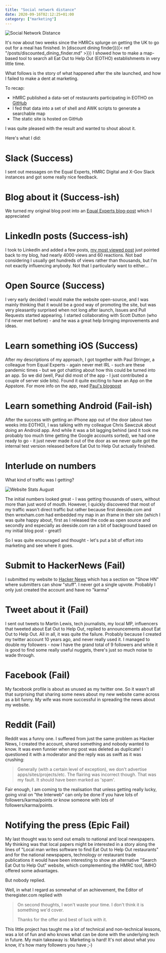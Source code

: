 ```yaml
---
title: "Social network distance"
date: 2020-09-16T02:12:25+01:00
category: ["marketing"]
---
```


![Social Network Distance](/images/social_network_distance_title.jpg)

It's now about two weeks since the HMRCs splurge on getting the UK to go out for a 
meal has finished.  In [discount dining finder]({{< ref "/posts/discounted_dining_finder.md" >}})
I showed how to make a map-based tool to search all Eat Out to Help Out (EOTHO)
establishments in very little time.  

What follows is the story of what happened after the site launched, and how I failed to make a dent at 
marketing.

To recap:

* HMRC published a data-set of restaurants participating in EOTHO on [GitHub](https://github.com/hmrc/eat-out-to-help-out-establishments)
* I fed that data into a set of shell and AWK scripts to generate a searchable map
* The static site is hosted on GitHub

I was quite pleased with the result and wanted to shout about it.

Here's what I did:

# Slack (Success)

I sent out messages on the Equal Experts, HMRC Digital and X-Gov Slack instances and got some really nice feedback.

# Blog about it (Success-ish)

We turned my original blog post into an [Equal Experts blog-post](https://www.equalexperts.com/blog/our-thinking/eat-out-to-help-out-discounted-dining-finder/)
which I appreciated

# LinkedIn posts (Success-ish)

I took to LinkedIn and added a few posts, [my most viewed post](https://www.linkedin.com/posts/gerald-benischke-9811b663_help-out-eat-out-to-help-out-activity-6694598773173182464-TGY0)
just pointed back to my blog, had nearly 4000 views and 60 reactions.  Not bad considering I usually get hundreds of views
rather than thousands, but I'm not exactly influencing anybody.  Not that I particularly want to either...

# Open Source (Success)

I very early decided I would make the website open-source, and I was mainly thinking that it would be a good way
of promoting the site, but was very pleasantly surprised when not long after launch, Issues and Pull Requests started
appearing. I started collaborating with Scott Dutton (who I'd never met before) - and he was a great help bringing 
improvements and ideas.

# Learn something iOS (Success)

After my descriptions of my approach, I got together with Paul Stringer, a colleague from Equal Experts - again never
met IRL - such are these pandemic times - but we got chatting about how this could be turned into an app.  So we did
(well, Paul did most of the app - I just contributed a couple of server side bits).  Found it quite exciting to have an
App on the Appstore.  For more info on the app, read [Paul's blogpost](https://www.equalexperts.com/blog/our-thinking/how-i-created-a-mobile-app-to-help-you-find-where-to-eat-out-to-help-out/)

# Learn something Android (Fail-ish)

After the success with getting an iPhone app out of the door (about two weeks into EOTHO), I was talking with my colleague
Chris Sawczuk about doing an Android app.  And while it was a bit lagging behind (and it took me probably too much time
getting the Google accounts sorted), we had one ready to go - it just never made it out of the door as we never quite
got the internal test version released before Eat Out to Help Out actually finished. 

# Interlude on numbers

What kind of traffic was I getting?

![Website Stats August](/images/social_network_distance_website_stats.png)

The initial numbers looked great - I was getting thousands of users, without more than just word of mouth.  However, 
I quickly discovered that most of my traffic wasn't direct traffic but rather because first deeside.com and then wrexham.com
had embedded my map in an iframe in their site (which I was quite happy about, first as I released the code as open
source and secondly and especially as deeside.com ran a bit of background based on my initial blog post - great!)

So I was quite encouraged and thought - let's put a bit of effort into marketing and see where it goes.

# Submit to HackerNews (Fail)

I submitted my website to [Hacker News](https://news.ycombinator.com/news) which has a section on "Show HN"
where submitters can show "stuff".  I never got a single upvote.  Probably I only just created the account and have no
"karma"

# Tweet about it (Fail)

I sent out tweets to Martin Lewis, tech journalists, my local MP, influencers that tweeted about Eat Out to Help
Out, replied to announcements about Eat Out to Help Out. All in all, it was quite the failure.  Probably because I
created my twitter account 10 years ago, and never really used it.  I managed to double my followers - now
I have the grand total of 9 followers and while it is good to find some really useful nuggets, there's just so much
noise to wade through. 

# Facebook (Fail)

My facebook profile is about as unused as my twitter one.  So it wasn't all that surprising that sharing some news
about my new website came across as a bit funny.  My wife was more successful in spreading the news about my website.

# Reddit (Fail)

Reddit was a funny one.  I suffered from just the same problem as Hacker News, I created the account, shared something
and nobody wanted to know.  It was even funnier when my post was deleted as duplicate!  I questioned it with a moderator 
and the reply was as swift as it was crushing:

> Generally (with a certain level of exception), we don't advertise apps/sites/projects/etc.
> The flairing was incorrect though. That was my fault. It should have been marked as 'spam'.

Fair enough, I am coming to the realisation that unless getting really lucky, going viral on "the Interweb" can only
be done if you have lots of followers/karma/points or know someone with lots of followers/karma/points.

# Notifying the press (Epic Fail)

My last thought was to send out emails to national and local newspapers.  My thinking was that local papers might 
be interested in a story along the lines of "Local man writes software to find Eat Out to Help Out restaurants" and
for the national newspapers, technology or restaurant trade publications it would have been interesting to show
an alternative "Search Eat Out to Help Out" website, which complementing the HMRC tool, IMHO offered some advantages.

But nobody replied.

Well, in what I regard as somewhat of an achievement, the Editor of theregister.com replied with

> On second thoughts, I won't waste your time. I don't think it is something we'd cover.
>  
> Thanks for the offer and best of luck with it.  

This little project has taught me a lot of technical and non-technical lessons, was a lot of fun
and who knows what can be done with the underlying tech in future.  My main takeaway is: Marketing is hard! It's
not about what you know, it's how many followers you have ;-)